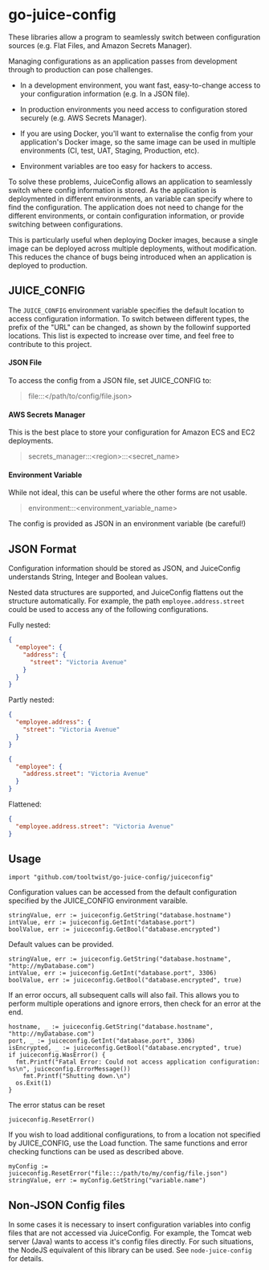# go-juice-config

These libraries allow a program to seamlessly switch between configuration sources (e.g. Flat Files, and Amazon Secrets Manager).

Managing configurations as an application passes from development through to production can pose challenges.

- In a development environment, you want fast, easy-to-change access to your configuration information (e.g. In a JSON file).

- In production environments you need access to configuration stored securely (e.g. AWS Secrets Manager).

- If you are using Docker, you'll want to externalise the config from your application's Docker image, so the same image can be used in multiple environments (CI, test, UAT, Staging, Production, etc).

- Environment variables are too easy for hackers to access.

To solve these problems, JuiceConfig allows an application to seamlessly switch where config information is stored. As the application is deploymented in different environments, an variable can specify where to find the configuration. The application does not need to change for the different environments, or contain configuration information, or provide switching between configurations.

This is particularly useful when deploying Docker images, because a single image can be deployed across multiple deployments, without modification. This reduces the chance of bugs being introduced when an application is deployed to production.


## JUICE_CONFIG
The `JUICE_CONFIG` environment variable specifies the default location to access configuration information. To switch between different types, the prefix of the "URL" can be changed, as shown by the followinf supported locations. This list is expected to increase over time, and feel free to contribute to this project.

#### JSON File
To access the config from a JSON file, set JUICE_CONFIG to:

> file:::&lt;/path/to/config/file.json&gt;


#### AWS Secrets Manager
This is the best place to store your configuration for Amazon ECS and EC2 deployments.

> secrets_manager:::&lt;region&gt;:::&lt;secret_name&gt;

#### Environment Variable
While not ideal, this can be useful where the other forms are not usable. 

> environment:::&lt;environment_variable_name&gt;

The config is provided as JSON in an environment variable (be careful!)
  

## JSON Format
Configuration information should be stored as JSON, and JuiceConfig understands String, Integer and Boolean values.

Nested data structures are supported, and JuiceConfig flattens out the structure automatically. For example, the path `employee.address.street` could be used to access any of the following configurations.

Fully nested:  

```json
{
  "employee": {
    "address": {
      "street": "Victoria Avenue"
    }
  }
}
```

Partly nested:  
```json
{
  "employee.address": {
    "street": "Victoria Avenue"
  }
}
```
```json
{
  "employee": {
    "address.street": "Victoria Avenue"
  }
}
```

Flattened:  
```json
{
  "employee.address.street": "Victoria Avenue"
}
```



## Usage

```golang
import "github.com/tooltwist/go-juice-config/juiceconfig"
```

Configuration values can be accessed from the default configuration specified by the JUICE_CONFIG environment varaible.

```golang
stringValue, err := juiceconfig.GetString("database.hostname")
intValue, err := juiceconfig.GetInt("database.port")
boolValue, err := juiceconfig.GetBool("database.encrypted")
```

Default values can be provided.

```golang
stringValue, err := juiceconfig.GetString("database.hostname", "http://myDatabase.com")
intValue, err := juiceconfig.GetInt("database.port", 3306)
boolValue, err := juiceconfig.GetBool("database.encrypted", true)
```

If an error occurs, all subsequent calls will also fail. This allows you to perform multiple operations and ignore errors, then check for an error at the end.

```golang
hostname, _ := juiceconfig.GetString("database.hostname", "http://myDatabase.com")
port, _ := juiceconfig.GetInt("database.port", 3306)
isEncrypted, _ := juiceconfig.GetBool("database.encrypted", true)
if juiceconfig.WasError() {
  fmt.Printf("Fatal Error: Could not access application configuration: %s\n", juiceconfig.ErrorMessage())  
	fmt.Printf("Shutting down.\n")
  os.Exit(1)
}
```

The error status can be reset
```golang
juiceconfig.ResetError()
```

If you wish to load additional configurations, to from a location not specified by JUICE_CONFIG, use the Load function. The same functions and error checking functions can be used as described above.

```golang
myConfig := juiceconfig.ResetError("file:::/path/to/my/config/file.json")
stringValue, err := myConfig.GetString("variable.name")
```

## Non-JSON Config files

In some cases it is necessary to insert configuration variables into config files that are not accessed via JuiceConfig. For example, the Tomcat web server (Java) wants to access it's config files directly. For such situations, the NodeJS equivalent of this library can be used. See `node-juice-config` for details.
